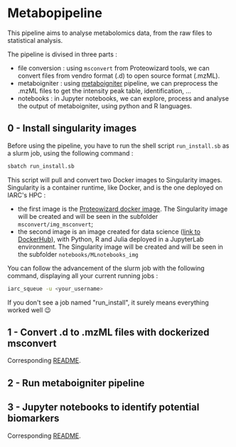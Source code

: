 # Metabopipeline

This pipeline aims to analyse metabolomics data, from the raw files to statistical analysis.

The pipeline is divised in three parts :
- file conversion : using <code>msconvert</code> from Proteowizard tools, we can convert files from vendro format (.d) to open source format (.mzML).
- metaboigniter : using [metaboigniter](https://github.com/nf-core/metaboigniter) pipeline, we can preprocess the .mzML files to get the intensity peak table, identification, ...
- notebooks : in Jupyter notebooks, we can explore, process and analyse the output of metaboigniter, using python and R languages.


## 0 - Install singularity images

Before using the pipeline, you have to run the shell script <code>run_install.sb</code> as a slurm job, using the following command :
```bash
sbatch run_install.sb
```

This script will pull and convert two Docker images to Singularity images. Singularity is a container runtime, like Docker, and is the one deployed on IARC's HPC :
- the first image is the <a href="https://hub.docker.com/r/chambm/pwiz-skyline-i-agree-to-the-vendor-licenses" target="_blank">Proteowizard docker image</a>. The Singularity image will be created and will be seen in the subfolder <code>msconvert/img_msconvert</code>;
- the second image is an image created for data science (<a href="https://hub.docker.com/r/maxvin/data_science_img" target="_blank">link to DockerHub</a>), with Python, R and Julia deployed in a JupyterLab environment. The Singularity image will be created and will be seen in the subfolder <code>notebooks/MLnotebooks_img</code>


You can follow the advancement of the slurm job with the following command, displaying all your current running jobs :
```bash
iarc_squeue -u <your_username>
```

If you don't see a job named "run_install", it surely means everything worked well :wink:



## 1 - Convert .d to .mzML files with dockerized msconvert

Corresponding [README](https://github.com/maxvincent24/metabopipeline/tree/main/msconvert).


## 2 - Run metaboigniter pipeline




## 3 - Jupyter notebooks to identify potential biomarkers

Corresponding [README](https://github.com/maxvincent24/metabopipeline/tree/main/notebooks).




